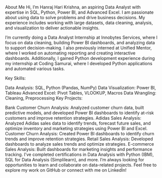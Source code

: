 About Me
Hi, I’m Hanraj Hari Krishna, an aspiring Data Analyst with expertise in SQL, Python, Power BI, and Advanced Excel. I am passionate about using data to solve problems and drive business decisions. My experience includes working with large datasets, data cleaning, analysis, and visualization to deliver actionable insights.

I’m currently doing a Data Analyst Internship at Innobytes Services, where I focus on data cleaning, building Power BI dashboards, and analyzing data to support decision-making. I also previously interned at Unified Mentor, where I worked on automating reporting and creating interactive dashboards. Additionally, I gained Python development experience during my internship at Coding Samurai, where I developed Python applications and automated various tasks.

Key Skills:

Data Analysis: SQL, Python (Pandas, NumPy)
Data Visualization: Power BI, Tableau
Advanced Excel: Pivot Tables, VLOOKUP, Macros
Data Wrangling: Cleaning, Preprocessing
Key Projects:

Bank Customer Churn Analysis: Analyzed customer churn data, built predictive models, and developed Power BI dashboards to identify at-risk customers and improve retention strategies.
Adidas Sales Analysis: Analyzed Adidas sales data to identify trends, forecast future sales, and optimize inventory and marketing strategies using Power BI and Excel.
Customer Churn Analysis: Created Power BI dashboards to identify churn trends and improve retention strategies.
Retail Sales Analysis: Developed dashboards to analyze sales trends and optimize strategies.
E-commerce Sales Analysis: Built dashboards for marketing insights and performance tracking.
I’ve completed certifications in Data Analysis with Python (IBM), SQL for Data Analysis (Simplilearn), and more. I’m always looking for opportunities to learn and collaborate on data-related projects. Feel free to explore my work on GitHub or connect with me on LinkedIn!

